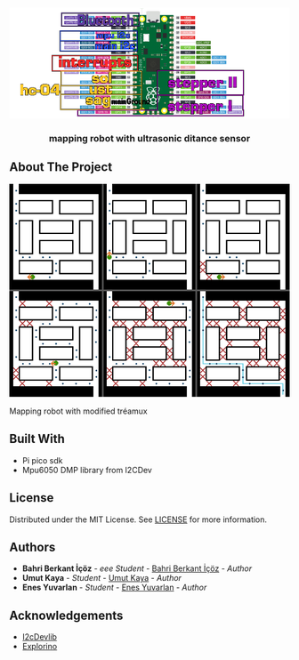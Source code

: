 
<br/>
<p align="center">
  <a href="https://github.com/Leonidas213/DonaRomba">
    <img src="bit.png" alt="Logo" >
  </a>

  <h3 align="center">mapping robot with ultrasonic ditance sensor</h3>

  <p align="center">

  </p>
</p>



## About The Project

![](bit-Sheet.png)

Mapping robot with modified tréamux


## Built With

* Pi pico sdk
* Mpu6050 DMP library from I2CDev


## License

Distributed under the MIT License. See [LICENSE](https://github.com/Leonidas213/DonaRomba/blob/main/LICENSE.md) for more information.

## Authors

* **Bahri Berkant İçöz** - *eee Student* - [Bahri Berkant İçöz](https://github.com/leonidas213) - *Author*
* **Umut Kaya** - *Student* - [Umut Kaya](https://github.com/UmutKaya05) - *Author*
* **Enes Yuvarlan** - *Student* - [Enes Yuvarlan](https://github.com/nsyvrln) - *Author*

## Acknowledgements

* [I2cDevlib](https://github.com/jrowberg/i2cdevlib)
* [Explorino](https://github.com/giomalt/explorino)

